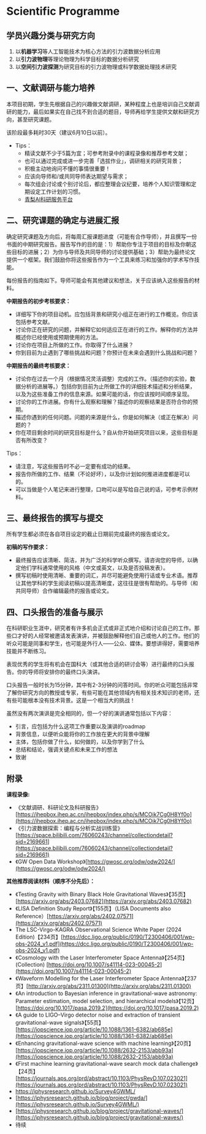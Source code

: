 # Scientific Programme

## 学员兴趣分类与研究方向

1. 以**机器学习**等人工智能技术为核心方法的引力波数据分析应用
2. 以**引力波物理**等理论物理为科学目标的数据分析研究
3. 以**空间引力波探测**为研究目标的引力波物理或科学数据处理技术研究

## 一、文献调研与能力培养
本项目初期，学生先根据自己的兴趣做文献调研，某种程度上也是培训自己文献调研的能力，最后如果实在自己找不到合适的题目，导师再给学生提供文献和研究方向，甚至研究课题。

该阶段最多耗时30天（建议6月10日以前）。

- Tips：
  - 精读文献不少于5篇为宜；可参考附录中的课程录像和推荐参考文献；
  - 也可以通过完成或进一步完善「选拔作业」，调研相关的研究背景；
  - 积极主动地询问不懂的事情很重要！
  - 应该向导师和/或共同导师表达期望与需求；
  - 每次组会讨论或个别讨论后，都应整理会议纪要，培养个人知识管理和定期设定工作计划的习惯。
  - [青梨AI科研服务平台](https://qingli.newacademic.net/#/search?webPage=2)

## 二、研究课题的确定与进展汇报

确定研究课题及方向后，将每周汇报课题进度（可能有合作导师），并且撰写一份书面的中期研究报告。报告写作的目的是：1）帮助你专注于项目的目标及你朝这些目标的进展；2）为你与导师及共同导师的讨论提供基础；3）帮助为最终论文提供一个框架。我们鼓励你将这些报告作为一个工具来练习和加强你的学术写作技能。

每份报告的指南如下。导师可能会有其他建议和想法，关于应该纳入这些报告的材料。

**中期报告的初步考核要求：**
- 详细写下你的项目动机。应包括背景和研究小组正在进行的工作概览。你应该包括参考文献。
- 讨论你正在研究的问题，并解释它如何适应正在进行的工作。解释你的方法并概述你已经使用或预期使用的方法。
- 讨论你在项目上所做的工作。你取得了什么进展？
- 你到目前为止遇到了哪些挑战和问题？你预计在未来会遇到什么挑战和问题？

**中期报告的最终考核要求：**
- 讨论你在过去一个月（根据情况灵活调整）完成的工作。（描述你的实验，数据分析的进展等。）包括你到目前为止所做工作的详细技术描述和分析结果，以及为这些准备工作的信息来源。如果可能的话，你应该按时间顺序呈现。
- 讨论你的工作进展。你有什么观察和理解？描述你的观察结果是否符合你的预期。
- 描述你遇到的任何问题。问题的来源是什么，你是如何解决（或正在解决）问题的？
- 你在项目剩余时间的研究目标是什么？自从你开始研究项目以来，这些目标是否有所改变？

Tips：
- 请注意，写这些报告时不必一定要有成功的结果。
- 报告你所做的工作、结果（不论好坏），以及你计划如何推进进度都是可以的。
- 可以当做是个人笔记来进行整理，口吻可以是写给自己说的话，可参考示例材料。

## 三、最终报告的撰写与提交
所有学生都必须在各自项目设定的截止日期前完成最终的报告或论文。

**初稿的写作要求：**
- 最终报告应该清晰、简洁，并为广泛的科学听众撰写。请咨询您的导师，以确定他们学科通常使用的风格（中文或英文，以及是否投稿发表）。
- 撰写初稿时使用清晰、重要的词汇，并尽可能避免使用行话或专业术语。推荐让其他学科的学生阅读初稿以提高清晰度，这往往是很有帮助的。与导师（和共同导师）合作编辑最终的报告或论文。

## 四、口头报告的准备与展示
在科研职业生涯中，研究者有许多机会正式或非正式地介绍和讨论自己的工作。那些口才好的人经常被邀请发表演讲，并被鼓励解释他们自己或他人的工作。他们的听众可能是同事和学生，也可能是外行人——公众、媒体。要想讲得好，需要培养技能并不断练习。

表现优秀的学生将有机会在国科大（或其他合适的研讨会等）进行最终的口头报告。你的导师将安排你的最终口头演讲。

口头报告一般时长为15分钟，其中有2-3分钟的问答时间。你的听众可能包括非常了解你研究方向的教授或专家，有些可能在其他领域内有相关技术知识的老师，还有些可能根本没有技术背景。这是一个相当大的挑战！

虽然没有两次演讲是完全相同的，但一个好的演讲通常包括以下内容：
- 引言，应包括为什么这项工作重要以及演讲的roadmap
- 背景信息，以便听众能将你的工作放在更大的背景中理解
- 主体，包括你做了什么，如何做的，以及你学到了什么
- 总结和结论，强调关键点和未来工作的想法
- 致谢


## 附录

**课程录像:**
- 《文献调研、科研论文及科研报告》[https://ihepbox.ihep.ac.cn/ihepbox/index.php/s/MCOik7Cg0H8Yf0o](https://ihepbox.ihep.ac.cn/ihepbox/index.php/s/MCOik7Cg0H8Yf0o)
- 《引力波数据探索：编程与分析实战训练营》[https://space.bilibili.com/76060243/channel/collectiondetail?sid=2169661](https://space.bilibili.com/76060243/channel/collectiondetail?sid=2169661)
- 《GW Open Data Workshop》[https://gwosc.org/odw/odw2024/](https://gwosc.org/odw/odw2024/)

**其他推荐阅读材料（顺序不分先后）：**

- 《Testing Gravity with Binary Black Hole Gravitational Waves》【35页】[https://arxiv.org/abs/2403.07682](https://arxiv.org/abs/2403.07682)
- 《LISA Definition Study Report》【155页】（LISA Documents also Reference）[https://arxiv.org/abs/2402.07571](https://arxiv.org/abs/2402.07571)
- The LSC-Virgo-KAGRA Observational Science White Paper (2024 Edition)【234页】[https://dcc.ligo.org/public/0190/T2300406/001/wp-obs-2024_v1.pdf](https://dcc.ligo.org/public/0190/T2300406/001/wp-obs-2024_v1.pdf)
- 《Cosmology with the Laser Interferometer Space Antenna》【254页】(Collection) [https://doi.org/10.1007/s41114-023-00045-2](https://doi.org/10.1007/s41114-023-00045-2)
- 《Waveform Modelling for the Laser Interferometer Space Antenna》【237页】[http://arxiv.org/abs/2311.01300](http://arxiv.org/abs/2311.01300)
- 《An introduction to Bayesian inference in gravitational-wave astronomy: Parameter estimation, model selection, and hierarchical models》【12页】[https://doi.org/10.1017/pasa.2019.2](https://doi.org/10.1017/pasa.2019.2)
- 《A guide to LIGO–Virgo detector noise and extraction of transient gravitational-wave signals》【55页】[https://iopscience.iop.org/article/10.1088/1361-6382/ab685e](https://iopscience.iop.org/article/10.1088/1361-6382/ab685e)
- 《Enhancing gravitational-wave science with machine learning》【20页】[https://iopscience.iop.org/article/10.1088/2632-2153/abb93a](https://iopscience.iop.org/article/10.1088/2632-2153/abb93a)
- 《First machine learning gravitational-wave search mock data challenge》【24页】[https://journals.aps.org/prd/abstract/10.1103/PhysRevD.107.023021](https://journals.aps.org/prd/abstract/10.1103/PhysRevD.107.023021)
- https://iphysresearch.github.io/Survey4GWML/
- [https://iphysresearch.github.io/blog/project/gwda/](https://iphysresearch.github.io/Survey4GWML/)
- [https://iphysresearch.github.io/blog/project/gravitational-waves/](https://iphysresearch.github.io/blog/project/gravitational-waves/)
- 待续
